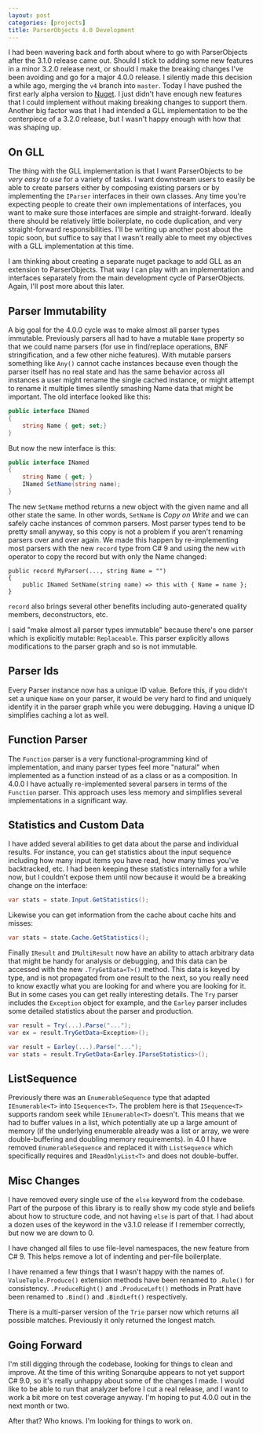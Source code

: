 ```yaml
---
layout: post
categories: [projects]
title: ParserObjects 4.0 Development
---
```

I had been wavering back and forth about where to go with ParserObjects after the 3.1.0 release came out. Should I stick to adding some new features in a minor 3.2.0 release next, or should I make the breaking changes I've been avoiding and go for a major 4.0.0 release. I silently made this decision a while ago, merging the `v4` branch into `master`. Today I have pushed the first early alpha version to [Nuget](https://www.nuget.org/packages/ParserObjects/4.0.0-alpha1). I just didn't have enough new features that I could implement without making breaking changes to support them. Another big factor was that I had intended a GLL implementation to be the centerpiece of a 3.2.0 release, but I wasn't happy enough with how that was shaping up.

## On GLL

The thing with the GLL implementation is that I want ParserObjects to be *very easy to use* for a variety of tasks. I want downstream users to easily be able to create parsers either by composing existing parsers or by implementing the `IParser` interfaces in their own classes. Any time you're expecting people to create their own implementations of interfaces, you want to make sure those interfaces are simple and straight-forward. Ideally there should be relatively little boilerplate, no code duplication, and very straight-forward responsibilities. I'll be writing up another post about the topic soon, but suffice to say that I wasn't really able to meet my objectives with a GLL implementation at this time.

I am thinking about creating a separate nuget package to add GLL as an extension to ParserObjects. That way I can play with an implementation and interfaces separately from the main development cycle of ParserObjects. Again, I'll post more about this later.

## Parser Immutability

A big goal for the 4.0.0 cycle was to make almost all parser types immutable. Previously parsers all had to have a mutable `Name` property so that we could name parsers (for use in find/replace operations, BNF stringification, and a few other niche features). With mutable parsers something like `Any()` cannot cache instances because even though the parser itself has no real state and has the same behavior across all instances a user might rename the single cached instance, or might attempt to rename it multiple times silently smashing Name data that might be important. The old interface looked like this:

```csharp
public interface INamed
{
    string Name { get; set;}
}
```

But now the new interface is this:

```csharp
public interface INamed
{
    string Name { get; }
    INamed SetName(string name);
}
```

The new `SetName` method returns a new object with the given name and all other state the same. In other words, `SetName` is *Copy on Write* and we can safely cache instances of common parsers. Most parser types tend to be pretty small anyway, so this copy is not a problem if you aren't renaming parsers over and over again. We made this happen by re-implementing most parsers with the new `record` type from C# 9 and using the new `with` operator to copy the record but with only the Name changed:

```
public record MyParser(..., string Name = "")
{
    public INamed SetName(string name) => this with { Name = name };
}
```

`record` also brings several other benefits including auto-generated quality members, deconstructors, etc.

I said "make almost all parser types immutable" because there's one parser which is explicitly mutable: `Replaceable`. This parser explicitly allows modifications to the parser graph and so is not immutable. 

## Parser Ids

Every Parser instance now has a unique ID value. Before this, if you didn't set a unique `Name` on your parser, it would be very hard to find and uniquely identify it in the parser graph while you were debugging. Having a unique ID simplifies caching a lot as well.

## Function Parser

The `Function` parser is a very functional-programming kind of implementation, and many parser types feel more "natural" when implemented as a function instead of as a class or as a composition. In 4.0.0 I have actually re-implemented several parsers in terms of the `Function` parser. This approach uses less memory and simplifies several implementations in a significant way.

## Statistics and Custom Data

I have added several abilities to get data about the parse and individual results. For instance, you can get statistics about the input sequence including how many input items you have read, how many times you've backtracked, etc. I had been keeping these statistics internally for a while now, but I couldn't expose them until now because it would be a breaking change on the interface:

```csharp
var stats = state.Input.GetStatistics();
```

Likewise you can get information from the cache about cache hits and misses:

```csharp
var stats = state.Cache.GetStatistics();
```

Finally `IResult` and `IMultiResult` now have an ability to attach arbitrary data that might be handy for analysis or debugging, and this data can be accessed with the new `.TryGetData<T>()` method. This data is keyed by type, and is not propagated from one result to the next, so you really need to know exactly what you are looking for and where you are looking for it. But in some cases you can get really interesting details. The `Try` parser includes the `Exception` object for example, and the `Earley` parser includes some detailed statistics about the parser and production.

```csharp
var result = Try(...).Parse("...");
var ex = result.TryGetData<Exception>();
```

```csharp
var result = Earley(...).Parse("...");
var stats = result.TryGetData<Earley.IParseStatistics>();
```

## ListSequence

Previously there was an `EnumerableSequence` type that adapted `IEnumerable<T>` into `ISequence<T>`. The problem here is that `ISequence<T>` supports random seek while `IEnumerable<T>` doesn't. This means that we had to buffer values in a list, which potentially ate up a large amount of memory (if the underlying enumerable already was a list or array, we were double-buffering and doubling memory requirements). In 4.0 I have removed `EnumerableSequence` and replaced it with `ListSequence` which specifically requires and `IReadOnlyList<T>` and does not double-buffer.

## Misc Changes

I have removed every single use of the `else` keyword from the codebase. Part of the purpose of this library is to really show my code style and beliefs about how to structure code, and not having `else` is part of that. I had about a dozen uses of the keyword in the v3.1.0 release if I remember correctly, but now we are down to 0.

I have changed all files to use file-level namespaces, the new feature from C# 9. This helps remove a lot of indenting and per-file boilerplate.

I have renamed a few things that I wasn't happy with the names of. `ValueTuple.Produce()` extension methods have been renamed to `.Rule()` for consistency. `.ProduceRight()` and `.ProduceLeft()` methods in Pratt have been renamed to `.Bind()` and `.BindLeft()` respectively. 

There is a multi-parser version of the `Trie` parser now which returns all possible matches. Previously it only returned the longest match.

## Going Forward

I'm still digging through the codebase, looking for things to clean and improve. At the time of this writing Sonarqube appears to not yet support C# 9.0, so it's really unhappy about some of the changes I made. I would like to be able to run that analyzer before I cut a real release, and I want to work a bit more on test coverage anyway. I'm hoping to put 4.0.0 out in the next month or two.

After that? Who knows. I'm looking for things to work on. 